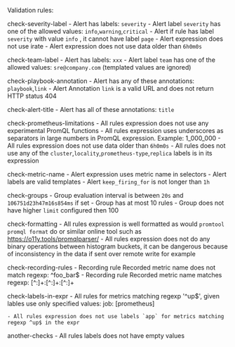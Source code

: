 
Validation rules:

  check-severity-label
    - Alert has labels: `severity`
    - Alert label `severity` has one of the allowed values: `info`,`warning`,`critical`
    - Alert if rule has label `severity` with value `info` , it cannot have label `page`
    - Alert expression does not use irate
    - Alert expression does not use data older than `6h0m0s`

  check-team-label
    - Alert has labels: `xxx`
    - Alert label `team` has one of the allowed values: `sre@company.com` (templated values are ignored)

  check-playbook-annotation
    - Alert has any of these annotations: `playbook`,`link`
    - Alert Annotation `link` is a valid URL and does not return HTTP status 404

  check-alert-title
    - Alert has all of these annotations: `title`

  check-prometheus-limitations
    - All rules expression does not use any experimental PromQL functions
    - All rules expression uses underscores as separators in large numbers in PromQL expression. Example: 1_000_000
    - All rules expression does not use data older than `6h0m0s`
    - All rules does not use any of the `cluster`,`locality`,`prometheus-type`,`replica` labels is in its expression

  check-metric-name
    - Alert expression uses metric name in selectors
    - Alert labels are valid templates
    - Alert `keep_firing_for` is not longer than `1h`

  check-groups
    - Group evaluation interval is between `20s` and `106751d23h47m16s854ms` if set
    - Group has at most 10 rules
    - Group does not have higher `limit` configured then 100

  check-formatting
    - All rules expression is well formatted as would `promtool promql format` do or similar online tool such as https://o11y.tools/promqlparser/
    - All rules expression does not do any binary operations between histogram buckets, it can be dangerous because of inconsistency in the data if sent over remote write for example

  check-recording-rules
    - Recording rule Recorded metric name does not match regexp: ^foo_bar$
    - Recording rule Recorded metric name matches regexp: [^:]&#43;:[^:]&#43;:[^:]&#43;

  check-labels-in-expr
    - All rules for metrics matching regexp &#39;^up$&#39;, given lables use only specified values: job: [prometheus]

    - All rules expression does not use labels `app` for metrics matching regexp ^up$ in the expr

  another-checks
    - All rules labels does not have empty values

